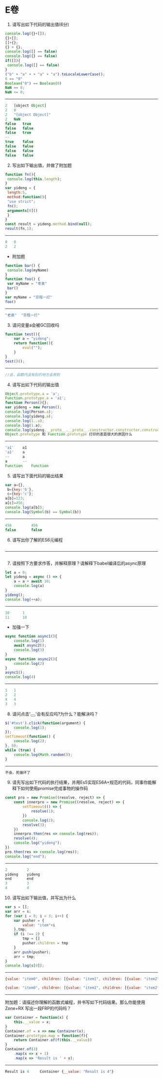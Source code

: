 # E卷

1. 请写出如下代码的输出值(6分)

```javascript
console.log({}+[]); 
{}+[]; 
[]+{}; 
{} + {}; 
console.log([] == false) 
console.log({} == false) 
if([]){ 
 console.log([] == false) 
} 
("b" + "a" + + "a" + "a").toLocaleLowerCase(); 
0 == "0"
Boolean("0") == Boolean(0) 
NaN == 0; 
NaN <= 0;
```
***
```javascript
2   [object Object]
2   0
2   "[object Object]"
2   NaN
false   true
false   false
false   true  
--     
true    false
false   false
false   false
false   false
```

2. 写出如下输出值，并做了附加题

```javascript
function fn(){ 
 console.log(this.length); 
} 
var yideng = { 
 length:5, 
 method:function(){ 
 "use strict"; 
 fn(); 
 arguments[0]() 
 } 
} 
const result = yideng.method.bind(null); 
result(fn,1);
```
***
```javascript
0   0
2   2
```
* 附加题

```javascript
function bar() { 
 console.log(myName) 
} 
function foo() { 
 var myName = "老袁" 
 bar() 
} 
var myName = "京程⼀灯" 
foo()
```
---
```javascript
"老袁"  "京程⼀灯" 
```

3. 请问变量a会被GC回收吗
```javascript
function test(){ 
    var a = "yideng"; 
    return function(){ 
        eval(""); 
    } 
} 
test()();
```
***
```javascript
//会，函数内没有别的地方会用到
```

4. 请写出如下代码的输出值
```javascript
Object.prototype.a = 'a'; 
Function.prototype.a = 'a1'; 
function Person(){}; 
var yideng = new Person(); 
console.log(Person.a); 
console.log(yideng.a); 
console.log(1..a); 
console.log(1.a); 
console.log(yideng.__proto__.__proto__.constructor.constructor.constructor);
Object.prototype 和 Function.prototype 打印的差距很大的原因什么
```
---
```javascript
'a1'    a1
'a1'    a
--      a
a       --
Function    Function
```

5. 请写出下面代码的输出结果
```javascript
var a={}, 
 b={key:'b'}, 
 c={key:'c'}; 
a[b]=123; 
a[c]=456; 
console.log(a[b]); 
console.log(Symbol(b) == Symbol(b))
```
---
```javascript
456         456
false       false
```

6. 请写出你了解的ES6元编程
```javascript

```
---
```javascript

```

7. 请按照下方要求作答，并解释原理？请解释下babel编译后的async原理
```javascript
let a = 0; 
let yideng = async () => { 
    a = a + await 10; 
    console.log(a) 
} 
yideng(); 
console.log(++a);
```
---
```javascript
10      1     
11      10
```
- 加强一下
```javascript
async function async1(){ 
    console.log(1) 
    await async2(); 
    console.log(3) 
} 
async function async2(){ 
    console.log(2) 
} 
async1(); 
console.log(4)
```
---
```javascript
1   1
2   2
4   4
3   3
```

8. 请问点击'<button id="test"></button>'会有反应吗?为什么？能解决吗？
```javascript
$('#test').click(function(argument) { 
    console.log(1); 
}); 
setTimeout(function() { 
    console.log(2); 
}, 0); 
while (true) { 
    console.log(Math.random()); 
}
```
---
```javascript
不会，死循环了
```

9. 请先写出如下代码的执行结果，并用Es5实现ES6A+规范的代码，同事你能解释下如何使用promise完成事物的操作码
```javascript
const pro = new Promise((resolve, reject) => {
    const innerpro = new Promise((resolve, reject) => {
        setTimeout(() => {
            resolve(1);
        })
        console.log(2);
        resolve(3);
    })
    innerpro.then(res => console.log(res));
    resolve(4);
    console.log("yideng");
})
pro.then(res => console.log(res));
console.log("end");
```
---
```javascript
2         2
yideng    yideng
end       end
3         3
4         4
```

10. 请写出如下输出值，并写出为什么
```javascript
var s = []; 
var arr = s; 
for (var i = 0; i < 3; i++) { 
    var pusher = { 
        value: "item"+i 
    },tmp; 
    if (i !== 2) { 
        tmp = [] 
        pusher.children = tmp 
    } 
    arr.push(pusher); 
    arr = tmp; 
} 
console.log(s[0]);
```
---
```javascript
{value: "item0", children: [{value: "item1", children: [{value: "item2"}]}]}

{value: "item0", children: [{value: "item1", children: [{value: "item2"}]}]}
```
---
附加题：请描述你理解的函数式编程，并书写如下代码结果。那么你能使用Zone+RX 写出一段FRP的代码吗？
```javascript
var Container = function(x) { 
    this.__value = x; 
} 
Container.of = x => new Container(x); 
Container.prototype.map = function(f){ 
    return Container.of(f(this.__value)) 
} 
Container.of(3) 
    .map(x => x + 1) 
    .map(x => 'Result is ' + x);
```
---
```javascript
Result is 4     Container {__value: "Result is 4"}
```
